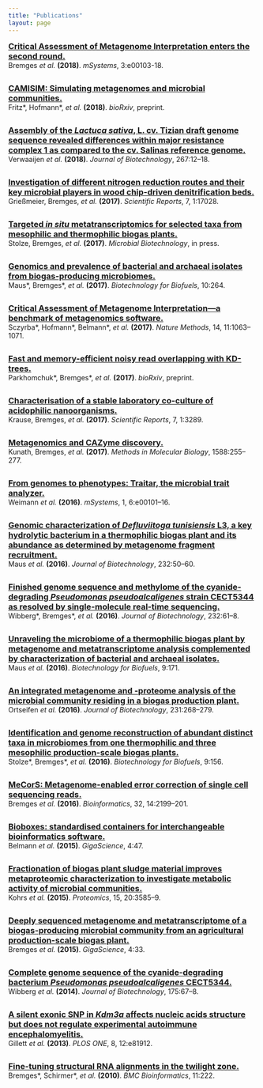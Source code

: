 ```yaml
---
title: "Publications"
layout: page
---
```

<script type='text/javascript' src='https://d1bxh8uas1mnw7.cloudfront.net/assets/embed.js'></script>

<div class="pub">
<h3 style="margin:0">
<div class='altmetric-embed' data-badge-type='donut' data-condensed="true" style="display:inline; float:right; margin-left:1em" data-doi='10.1128/mSystems.00103-18'></div>
<a href="https://doi.org/10.1128/mSystems.00103-18" target="_blank">
Critical Assessment of Metagenome Interpretation enters the second round.
</a></h3>
Bremges <i>et al.</i> <b>(2018)</b>. <i>mSystems</i>, 3:e00103-18.
</div>

<div class="pub" style="margin-top:2em">
<h3 style="margin:0">
<div class='altmetric-embed' data-badge-type='donut' data-condensed="true" style="display:inline; float:right; margin-left:1em" data-doi='10.1101/300970'></div>
<a href="https://doi.org/10.1101/300970" target="_blank">
CAMISIM: Simulating metagenomes and microbial communities.
</a></h3>
Fritz*, Hofmann*, <i>et al.</i> <b>(2018)</b>. <i>bioRxiv</i>, preprint.
</div>

<div class="pub" style="margin-top:2em">
<h3 style="margin:0">
<div class='altmetric-embed' data-badge-type='donut' data-condensed="true" style="display:inline; float:right; margin-left:1em" data-doi='10.1016/j.jbiotec.2017.12.021'></div>
<a href="https://doi.org/10.1016/j.jbiotec.2017.12.021" target="_blank">
Assembly of the <i>Lactuca sativa</i>, L. cv. Tizian draft genome sequence revealed differences within major resistance complex 1 as compared to the cv. Salinas reference genome.
</a></h3>
Verwaaijen <i>et al.</i> <b>(2018)</b>. <i>Journal of Biotechnology</i>, 267:12&ndash;18.
</div>

<div class="pub" style="margin-top:2em">
<div class='altmetric-embed' data-badge-type='donut' data-condensed="true" style="display:inline; float:right; margin-left:1em" data-doi='10.1038/s41598-017-17312-2'></div>
<h3 style="margin:0">
<a href="https://doi.org/10.1038/s41598-017-17312-2" target="_blank">
Investigation of different nitrogen reduction routes and their key microbial players in wood chip-driven denitrification beds.
</a></h3>
Grießmeier, Bremges, <i>et al.</i> <b>(2017)</b>. <i>Scientific Reports</i>, 7, 1:17028.
</div>

<div class="pub" style="margin-top:2em">
<div class='altmetric-embed' data-badge-type='donut' data-condensed="true" style="display:inline; float:right; margin-left:1em" data-doi='10.1111/1751-7915.12982'></div>
<h3 style="margin:0">
<a href="https://doi.org/10.1111/1751-7915.12982" target="_blank">
Targeted <i>in situ</i> metatranscriptomics for selected taxa from mesophilic and thermophilic biogas plants.
</a></h3>
Stolze, Bremges, <i>et al.</i> <b>(2017)</b>. <i>Microbial Biotechnology</i>, in press.
</div>

<div class="pub" style="margin-top:2em">
<div class='altmetric-embed' data-badge-type='donut' data-condensed="true" style="display:inline; float:right; margin-left:1em" data-doi='10.1186/s13068-017-0947-1'></div>
<h3 style="margin:0">
<a href="https://doi.org/10.1186/s13068-017-0947-1" target="_blank">
Genomics and prevalence of bacterial and archaeal isolates from biogas-producing microbiomes.
</a></h3>
Maus*, Bremges*, <i>et al.</i> <b>(2017)</b>. <i>Biotechnology for Biofuels</i>, 10:264.
</div>

<div class="pub" style="margin-top:2em">
<div class='altmetric-embed' data-badge-type='donut' data-condensed="true" style="display:inline; float:right; margin-left:1em" data-doi='10.1038/nmeth.4458'></div>
<h3 style="margin:0">
<a href="https://doi.org/10.1038/nmeth.4458" target="_blank">
Critical Assessment of Metagenome Interpretation&mdash;a benchmark of metagenomics software.
</a></h3>
Sczyrba*, Hofmann*, Belmann*, <i>et al.</i> <b>(2017)</b>. <i>Nature Methods</i>, 14, 11:1063&ndash;1071.
</div>

<div class="pub" style="margin-top:2em">
<div class='altmetric-embed' data-badge-type='donut' data-condensed="true" style="display:inline; float:right; margin-left:1em" data-doi='10.1101/166835'></div>
<h3 style="margin:0">
<a href="https://doi.org/10.1101/166835" target="_blank">
Fast and memory-efficient noisy read overlapping with KD-trees.
</a></h3>
Parkhomchuk*, Bremges*, <i>et al.</i> <b>(2017)</b>. <i>bioRxiv</i>, preprint.
</div>

<div class="pub" style="margin-top:2em">
<div class='altmetric-embed' data-badge-type='donut' data-condensed="true" style="display:inline; float:right; margin-left:1em" data-doi='10.1038/s41598-017-03315-6'></div>
<h3 style="margin:0">
<a href="https://doi.org/10.1038/s41598-017-03315-6" target="_blank">
Characterisation of a stable laboratory co-culture of acidophilic nanoorganisms.
</a></h3>
Krause, Bremges, <i>et al.</i> <b>(2017)</b>. <i>Scientific Reports</i>, 7, 1:3289.
</div>

<div class="pub" style="margin-top:2em">
<div class='altmetric-embed' data-badge-type='donut' data-condensed="true" style="display:inline; float:right; margin-left:1em" data-doi='10.1007/978-1-4939-6899-2_20'></div>
<h3 style="margin:0">
<a href="https://doi.org/10.1007/978-1-4939-6899-2_20" target="_blank">
Metagenomics and CAZyme discovery.
</a></h3>
Kunath, Bremges, <i>et al.</i> <b>(2017)</b>. <i>Methods in Molecular Biology</i>, 1588:255&ndash;277.
</div>

<div class="pub" style="margin-top:2em">
<div class='altmetric-embed' data-badge-type='donut' data-condensed="true" style="display:inline; float:right; margin-left:1em" data-doi='10.1128/mSystems.00101-16'></div>
<h3 style="margin:0">
<a href="https://doi.org/10.1128/mSystems.00101-16" target="_blank">
From genomes to phenotypes: Traitar, the microbial trait analyzer.
</a></h3>
Weimann <i>et al.</i> <b>(2016)</b>. <i>mSystems</i>, 1, 6:e00101&ndash;16.
</div>

<div class="pub" style="margin-top:2em">
<div class='altmetric-embed' data-badge-type='donut' data-condensed="true" style="display:inline; float:right; margin-left:1em" data-doi='10.1016/j.jbiotec.2016.05.001'></div>
<h3 style="margin:0">
<a href="https://doi.org/10.1016/j.jbiotec.2016.05.001" target="_blank">
Genomic characterization of <i>Defluviitoga tunisiensis</i> L3, a key hydrolytic bacterium in a thermophilic biogas plant and its abundance as determined by metagenome fragment recruitment.
</a></h3>
Maus <i>et al.</i> <b>(2016)</b>. <i>Journal of Biotechnology</i>, 232:50&ndash;60.
</div>

<div class="pub" style="margin-top:2em">
<div class='altmetric-embed' data-badge-type='donut' data-condensed="true" style="display:inline; float:right; margin-left:1em" data-doi='10.1016/j.jbiotec.2016.04.008'></div>
<h3 style="margin:0">
<a href="https://doi.org/10.1016/j.jbiotec.2016.04.008" target="_blank">
Finished genome sequence and methylome of the cyanide-degrading <i>Pseudomonas pseudoalcaligenes</i> strain CECT5344 as resolved by single-molecule real-time sequencing.
</a></h3>
Wibberg*, Bremges*, <i>et al.</i> <b>(2016)</b>. <i>Journal of Biotechnology</i>, 232:61&ndash;8.
</div>

<div class="pub" style="margin-top:2em">
<div class='altmetric-embed' data-badge-type='donut' data-condensed="true" style="display:inline; float:right; margin-left:1em" data-doi='10.1186/s13068-016-0581-3'></div>
<h3 style="margin:0">
<a href="https://doi.org/10.1186/s13068-016-0581-3" target="_blank">
Unraveling the microbiome of a thermophilic biogas plant by metagenome and metatranscriptome analysis complemented by characterization of bacterial and archaeal isolates.
</a></h3>
Maus <i>et al.</i> <b>(2016)</b>. <i>Biotechnology for Biofuels</i>, 9:171.
</div>

<div class="pub" style="margin-top:2em">
<div class='altmetric-embed' data-badge-type='donut' data-condensed="true" style="display:inline; float:right; margin-left:1em" data-doi='10.1016/j.jbiotec.2016.06.014'></div>
<h3 style="margin:0">
<a href="https://doi.org/10.1016/j.jbiotec.2016.06.014" target="_blank">
An integrated metagenome and -proteome analysis of the microbial community residing in a biogas production plant.
</a></h3>
Ortseifen <i>et al.</i> <b>(2016)</b>. <i>Journal of Biotechnology</i>, 231:268&ndash;279.
</div>

<div class="pub" style="margin-top:2em">
<div class='altmetric-embed' data-badge-type='donut' data-condensed="true" style="display:inline; float:right; margin-left:1em" data-doi='10.1186/s13068-016-0565-3'></div>
<h3 style="margin:0">
<a href="https://doi.org/10.1186/s13068-016-0565-3" target="_blank">
Identification and genome reconstruction of abundant distinct taxa in microbiomes from one thermophilic and three mesophilic production-scale biogas plants.
</a></h3>
Stolze*, Bremges*, <i>et al.</i> <b>(2016)</b>. <i>Biotechnology for Biofuels</i>, 9:156.
</div>

<div class="pub" style="margin-top:2em">
<div class='altmetric-embed' data-badge-type='donut' data-condensed="true" style="display:inline; float:right; margin-left:1em" data-doi='10.1093/bioinformatics/btw144'></div>
<h3 style="margin:0">
<a href="https://doi.org/10.1093/bioinformatics/btw144" target="_blank">
MeCorS: Metagenome-enabled error correction of single cell sequencing reads.
</a></h3>
Bremges <i>et al.</i> <b>(2016)</b>. <i>Bioinformatics</i>, 32, 14:2199&ndash;201.
</div>

<div class="pub" style="margin-top:2em">
<div class='altmetric-embed' data-badge-type='donut' data-condensed="true" style="display:inline; float:right; margin-left:1em" data-doi='10.1186/s13742-015-0087-0'></div>
<h3 style="margin:0">
<a href="https://doi.org/10.1186/s13742-015-0087-0" target="_blank">
Bioboxes: standardised containers for interchangeable bioinformatics software.
</a></h3>
Belmann <i>et al.</i> <b>(2015)</b>. <i>GigaScience</i>, 4:47.
</div>

<div class="pub" style="margin-top:2em">
<div class='altmetric-embed' data-badge-type='donut' data-condensed="true" style="display:inline; float:right; margin-left:1em" data-doi='10.1002/pmic.201400557'></div>
<h3 style="margin:0">
<a href="https://doi.org/10.1002/pmic.201400557" target="_blank">
Fractionation of biogas plant sludge material improves metaproteomic characterization to investigate metabolic activity of microbial communities.
</a></h3>
Kohrs <i>et al.</i> <b>(2015)</b>. <i>Proteomics</i>, 15, 20:3585&ndash;9.
</div>

<div class="pub" style="margin-top:2em">
<div class='altmetric-embed' data-badge-type='donut' data-condensed="true" style="display:inline; float:right; margin-left:1em" data-doi='10.1186/s13742-015-0073-6'></div>
<h3 style="margin:0">
<a href="https://doi.org/10.1186/s13742-015-0073-6" target="_blank">
Deeply sequenced metagenome and metatranscriptome of a biogas-producing microbial community from an agricultural production-scale biogas plant.
</a></h3>
Bremges <i>et al.</i> <b>(2015)</b>. <i>GigaScience</i>, 4:33.
</div>

<div class="pub" style="margin-top:2em">
<div class='altmetric-embed' data-badge-type='donut' data-condensed="true" style="display:inline; float:right; margin-left:1em" data-doi='10.1016/j.jbiotec.2014.02.004'></div>
<h3 style="margin:0">
<a href="https://doi.org/10.1016/j.jbiotec.2014.02.004" target="_blank">
Complete genome sequence of the cyanide-degrading bacterium <i>Pseudomonas pseudoalcaligenes</i> CECT5344.
</a></h3>
Wibberg <i>et al.</i> <b>(2014)</b>. <i>Journal of Biotechnology</i>, 175:67&ndash;8.
</div>

<div class="pub" style="margin-top:2em">
<div class='altmetric-embed' data-badge-type='donut' data-condensed="true" style="display:inline; float:right; margin-left:1em" data-doi='10.1371/journal.pone.0081912'></div>
<h3 style="margin:0">
<a href="https://doi.org/10.1371/journal.pone.0081912" target="_blank">
A silent exonic SNP in <i>Kdm3a</i> affects nucleic acids structure but does not regulate experimental autoimmune encephalomyelitis.
</a></h3>
Gillett <i>et al.</i> <b>(2013)</b>. <i>PLOS ONE</i>, 8, 12:e81912.
</div>

<div class="pub" style="margin-top:2em">
<div class='altmetric-embed' data-badge-type='donut' data-condensed="true" style="display:inline; float:right; margin-left:1em" data-doi='10.1186/1471-2105-11-222'></div>
<h3 style="margin:0">
<a href="https://doi.org/10.1186/1471-2105-11-222" target="_blank">
Fine-tuning structural RNA alignments in the twilight zone.
</a></h3>
Bremges*, Schirmer*, <i>et al.</i> <b>(2010)</b>. <i>BMC Bioinformatics</i>, 11:222.
</div>
